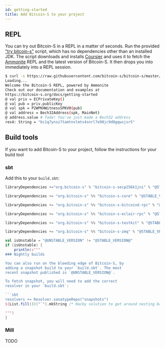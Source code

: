 ```yaml
---
id: getting-started
title: Add Bitcoin-S to your project
---
```


## REPL

You can try out Bitcoin-S in a REPL in a matter of seconds. Run the provided
["try bitcoin-s"](https://github.com/bitcoin-s/bitcoin-s-core/blob/master/try-bitcoin-s.sh)
script, which has no dependencies other than an installed JDK. The script
downloads and installs [Coursier](https://get-coursier.io/) and uses it to
fetch the [Ammonite](https://ammonite.io) REPL and the latest version of
Bitcoin-S. It then drops you into immediately into a REPL session.

```bash
$ curl -s https://raw.githubusercontent.com/bitcoin-s/bitcoin-s/master/try-bitcoin-s.sh | bash
Loading...
Welcome the Bitcoin-S REPL, powered by Ammonite
Check out our documentation and examples at
https://bitcoin-s.org/docs/getting-started
@ val priv = ECPrivateKey()
@ val pub = priv.publicKey
@ val spk = P2WPKHWitnessSPKV0(pub)
@ val address = Bech32Address(spk, MainNet)
@ address.value # Tada! You've just made a Bech32 address
res4: String = "bc1q7ynsz7tamtnvlmts4snrl7e98jc9d8gqwsjsr5"
```

## Build tools

If you want to add Bitcoin-S to your project, follow the
instructions for your build tool

### sbt

Add this to your `build.sbt`:

```scala
libraryDependencies +="org.bitcoin-s" % "bitcoin-s-secp256k1jni" % "@STABLE_VERSION@"

libraryDependencies += "org.bitcoin-s" %% "bitcoin-s-core" % "@STABLE_VERSION@"

libraryDependencies += "org.bitcoin-s" %% "bitcoin-s-bitcoind-rpc" % "@STABLE_VERSION@"

libraryDependencies += "org.bitcoin-s" %% "bitcoin-s-eclair-rpc" % "@STABLE_VERSION@"

libraryDependencies += "org.bitcoin-s" %% "bitcoin-s-testkit" % "@STABLE_VERSION@"

libraryDependencies += "org.bitcoin-s" %% "bitcoin-s-zmq" % "@STABLE_VERSION@"
```

```scala mdoc:passthrough
val isUnstable = "@UNSTABLE_VERSION" != "@STABLE_VERSION@"
if (isUnstable) {
    println(s"""
### Nightly builds

You can also run on the bleeding edge of Bitcoin-S, by
adding a snapshot build to your `build.sbt`. The most
recent snapshot published is `@UNSTABLE_VERSION@`.

To fetch snapshot, you will need to add the correct
resolver in your `build.sbt`:

```sbt
resolvers += Resolver.sonatypeRepo("snapshots")
${List.fill(3)("`").mkString /* Hacky solution to get around nesting backticks */ }

""")
}

```

### Mill

TODO

